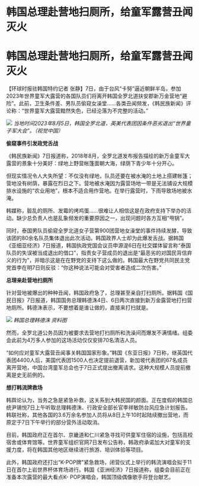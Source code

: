 # 韩国总理赴营地扫厕所，给童军露营丑闻灭火

# 韩国总理赴营地扫厕所，给童军露营丑闻灭火

【环球时报驻韩国特约记者
张静】7日，由于台风“卡努”逼近朝鲜半岛，参加2023年世界童军大露营的各国队员们将离开韩国全罗北道扶安郡新万金营地“避险”。此前，卫生条件差、男队员偷窥女澡堂……各类丑闻频发，《韩民族新闻》评论称：“世界童军大露营黯然失色，已经沦落为不完整的活动。”

![](https://inews.gtimg.com/om_bt/ONBUpibGPRuGlSgF_7b0AFIrtnzNFmuA0PleMzu7Q31h0AA/1000)
_当地时间2023年8月5日，韩国全罗北道，英美代表团因条件恶劣退出“世界童子军大会”。（视觉中国）_

**偷窥事件引发政党舌战**

《韩民族新闻》7日报道称，2018年8月，全罗北道发布报告描绘的新万金童军大露营的景象十分美好：绿地上野营帐篷面朝大海，绿荫下青少年十分开心。

但现实情况令人大失所望：不仅没有绿地，队员还要在被水淹的土地上搭建帐篷；营地没有树荫，暴露在烈日之下。营地被水淹因为露营场地一带是无法铺设大规模排水设施的“农业用地”，根本不适合用作营地。在举行露营时，下雨导致场地被水淹。

韩媒称，脏乱的厕所、发霉的烤鸡蛋……很难让人相信这是在政府支持下举办的活动。缺少总负责人也是乱象频发的重要原因之一，出现问题时各方互相“甩锅”。

同时，泰国男队员偷窥全罗北道女子营第900团营地女澡堂的事件持续发酵，导致该团的80余名队员集体退出此次活动。韩国政界人士却为此爆发舌战。据韩国《亚细亚经济》7日报道，韩国执政党国会议员申源湜6日在社交媒体留言称“泰国队员的失误被当成退出的借口”，指责女子营成员的退出是“最恶劣的对国民背信弃义的行为”，并暗示这是在在野党的支持下这么做的。韩国最大在野党共同民主党党首李在明7日则反驳：“你这种说法可能会对受害者造成二次伤害。”

**总理亲赴营地扫厕所**

针对营地被爆出的种种丑闻，韩国政府急了，总理甚至亲自打扫厕所。据韩国《国民日报》7日报道，韩国国务总理韩德洙4日、6日两次直接到新万金露营地打扫营地厕所。韩德洙表示，不要想着是谁让做的，直接来打扫就是。

![](https://inews.gtimg.com/om_bt/Oi6-1fENQMZ4_yHzsBSQRQ85IcI0nIBuOqlkpidOaeEiwAA/1000)
_韩国总理韩德洙 资料图_

然而，全罗北道公务员因为被要求去营地打扫厕所和洗澡间而爆发不满情绪。组委会此前为4万多人参加的这场活动仅仅安排70名清洁人员。

“如何应对童军大露营丑闻事关韩国国家形象。”韩国《东亚日报》7日称，继英国代表团4400人后，美国代表团1500人也决定提前退营，新加坡代表团的67名成员离开营地，中国台湾童军总会也于7日正式提出撤离请求。这种大规模人员提前撤离是史无前例的。

**想打韩流牌救场**

韩舆论认为，当务之急是紧急补救，这关系到大韩民国的颜面。正在度假的韩国总统尹锡悦7日上午听取总理韩德洙、行政安全部长官李祥敏防台风应急计划报告。韩联社称，其他各国的3.6万余名参加人员将从8日上午10时起陆续撤出营地，而原定于7日下午举行的部分营外活动取消。

目前，韩国政府正在首尔、京畿道和仁川紧急寻找可供童军住宿的设施，包括高校宿舍或体育馆等。世界童军组织官网7日发布公告称，韩政府承诺加大对童军的支援力度，将在韩国其他地区继续进行旅游、培训体验等项目。

此外，韩国政府还打出“K-POP牌”紧急救场，闭营仪式上举行的韩流演唱会拟于11日在首尔上岩世界杯体育场进行。韩国《亚洲经济》7日报道称，组委会目前正在准备本次露营的最大看点K-
POP演唱会，韩国顶级偶像歌手将登台献艺。

